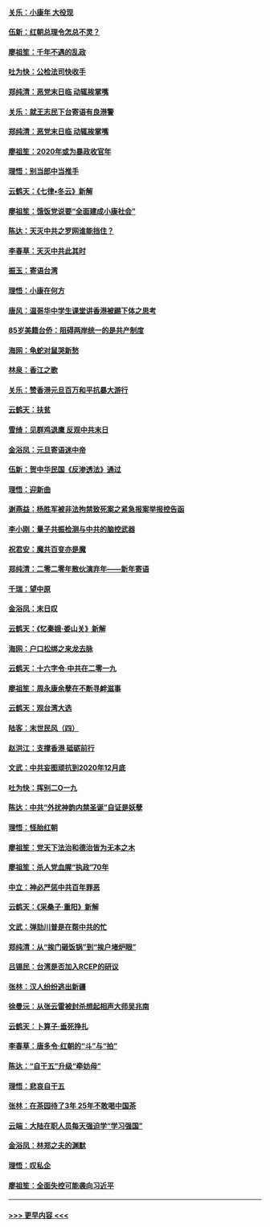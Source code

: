 #### [关乐：小康年 大役现](../pages/nsc993/n11774213.md?t=01080333) 
#### [伍新：红朝总理令怎总不灵？](../pages/nsc993/n11770813.md?t=01080333) 
#### [廖祖笙：千年不遇的乱政](../pages/nsc993/n11770373.md?t=01080333) 
#### [吐为快：公检法司快收手](../pages/nsc993/n11770359.md?t=01080333) 
#### [郑纯清：恶党末日临 动辄挨掌嘴](../pages/nsc993/n11769912.md?t=01080333) 
#### [关乐：就王志民下台寄语有良港警](../pages/nsc993/n11769903.md?t=01080333) 
#### [郑纯清：恶党末日临 动辄挨掌嘴](../pages/nsc993/n11769356.md?t=01080333) 
#### [廖祖笙：2020年或为暴政收官年](../pages/nsc993/n11768216.md?t=01080333) 
#### [理悟：别当郎中当推手](../pages/nsc993/n11768243.md?t=01080333) 
#### [云鹤天：《七律▪冬云》新解](../pages/nsc993/n11768204.md?t=01080333) 
#### [廖祖笙：饿饭党说要“全面建成小康社会”](../pages/nsc993/n11767482.md?t=01080333) 
#### [陈达：天灭中共之罗网谁能挡住？](../pages/nsc993/n11767465.md?t=01080333) 
#### [李春草：天灭中共此其时](../pages/nsc993/n11767452.md?t=01080333) 
#### [振玉：寄语台湾](../pages/nsc993/n11767432.md?t=01080333) 
#### [理悟：小康在何方](../pages/nsc993/n11767394.md?t=01080333) 
#### [唐风：温哥华中学生课堂讲香港被踢下体之思考](../pages/nsc993/n11766848.md?t=01080333) 
#### [85岁美籍台侨：阻碍两岸统一的是共产制度](../pages/nsc993/n11765043.md?t=01080333) 
#### [海网：龟蛇对鼠哭新愁](../pages/nsc993/n11764895.md?t=01080333) 
#### [林泉：香江之歌](../pages/nsc993/n11764415.md?t=01080333) 
#### [关乐：赞香港元旦百万和平抗暴大游行](../pages/nsc993/n11764382.md?t=01080333) 
#### [云鹤天：扶贫](../pages/nsc993/n11764245.md?t=01080333) 
#### [雪绮：见群鸡退鹰  反观中共末日](../pages/nsc993/n11762112.md?t=01080333) 
#### [金浴凤：元旦寄语迷中帝](../pages/nsc993/n11761788.md?t=01080333) 
#### [伍新：贺中华民国《反渗透法》通过](../pages/nsc993/n11761994.md?t=01080333) 
#### [理悟：迎新曲](../pages/nsc993/n11761152.md?t=01080333) 
#### [谢燕益：杨胜军被非法拘禁致死案之紧急报案举报控告函](../pages/nsc993/n11756134.md?t=01080333) 
#### [李小刚：量子共振检测与中共的脑控武器](../pages/nsc993/n11754518.md?t=01080333) 
#### [祝君安：魔共百变亦是魔](../pages/nsc993/n11754469.md?t=01080333) 
#### [郑纯清：二零二零年散伙演弃年——新年寄语](../pages/nsc993/n11754195.md?t=01080333) 
#### [千瑞：望中原](../pages/nsc993/n11754159.md?t=01080333) 
#### [金浴凤：末日叹](../pages/nsc993/n11752359.md?t=01080333) 
#### [云鹤天：《忆秦娥‧娄山关》新解](../pages/nsc993/n11752348.md?t=01080333) 
#### [海网：户口松绑之来龙去脉](../pages/nsc993/n11752328.md?t=01080333) 
#### [云鹤天：十六字令‧中共在二零一九](../pages/nsc993/n11752305.md?t=01080333) 
#### [廖祖笙：周永康余孽在不断寻衅滋事](../pages/nsc993/n11751013.md?t=01080333) 
#### [云鹤天：观台湾大选](../pages/nsc993/n11751007.md?t=01080333) 
#### [陆客：末世民风（四）](../pages/nsc993/n11749203.md?t=01080333) 
#### [赵洪江：支撑香港 砥砺前行](../pages/nsc993/n11748482.md?t=01080333) 
#### [文武：中共妄图顽抗到2020年12月底](../pages/nsc993/n11748446.md?t=01080333) 
#### [吐为快：挥别二O一九](../pages/nsc993/n11748411.md?t=01080333) 
#### [陈达：中共“外扰神韵内禁圣诞”自证是妖孽](../pages/nsc993/n11748226.md?t=01080333) 
#### [理悟：怪胎红朝](../pages/nsc993/n11748206.md?t=01080333) 
#### [廖祖笙：党天下法治和德治皆为无本之木](../pages/nsc993/n11748135.md?t=01080333) 
#### [廖祖笙：杀人党血腥“执政”70年](../pages/nsc993/n11745144.md?t=01080333) 
#### [中立：神必严惩中共百年罪恶](../pages/nsc993/n11744970.md?t=01080333) 
#### [云鹤天：《采桑子‧重阳》新解](../pages/nsc993/n11744948.md?t=01080333) 
#### [文武：弹劾川普是在帮中共的忙](../pages/nsc993/n11744758.md?t=01080333) 
#### [郑纯清：从“挨门砸饭锅”到“挨户堵炉眼”](../pages/nsc993/n11744745.md?t=01080333) 
#### [吕锡民：台湾是否加入RCEP的研议](../pages/nsc993/n11744701.md?t=01080333) 
#### [张林：汉人纷纷逃出新疆](../pages/nsc993/n11743530.md?t=01080333) 
#### [徐曼沅：从张云雷被封杀想起相声大师吴兆南](../pages/nsc993/n11741816.md?t=01080333) 
#### [云鹤天：卜算子‧垂死挣扎](../pages/nsc993/n11739956.md?t=01080333) 
#### [李春草：唐多令‧红朝的“斗”与“拍”](../pages/nsc993/n11739830.md?t=01080333) 
#### [陈达：“自干五”升级“牵妨母”](../pages/nsc993/n11739724.md?t=01080333) 
#### [理悟：悲哀自干五](../pages/nsc993/n11739547.md?t=01080333) 
#### [张林：在茶园待了3年 25年不敢喝中国茶](../pages/nsc993/n11739240.md?t=01080333) 
#### [云端：大陆在职人员每天强迫学“学习强国”](../pages/nsc993/n11738735.md?t=01080333) 
#### [金浴凤：林郑之夫的渊默](../pages/nsc993/n11737735.md?t=01080333) 
#### [理悟：叹私企](../pages/nsc993/n11737715.md?t=01080333) 
#### [廖祖笙：全面失控可能袭向习近平](../pages/nsc993/n11737704.md?t=01080333) 

----
#### [ >>> 更早内容 <<< ](../indexes/nsc993-earlier.md)
